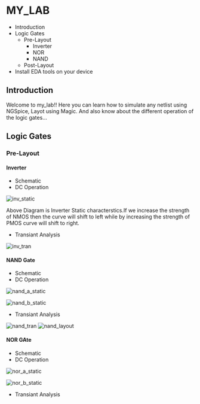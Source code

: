 # MY_LAB
- Introduction
- Logic Gates
  - Pre-Layout
    - Inverter
    - NOR
    - NAND
  - Post-Layout
- Install EDA tools on your device

## Introduction
  Welcome to my_lab!! Here you can learn how to simulate any netlist using NGSpice, Layot using Magic. And also know about the different operation of the logic gates...
  
## Logic Gates
### Pre-Layout
#### Inverter
- Schematic 
- DC Operation

![inv_static](https://user-images.githubusercontent.com/71965706/95672397-0b86af80-0bbe-11eb-8625-36ef356f74cd.png)

  Above Diagram is Inverter Static characterstics.If we increase the strength of NMOS then the curve will shift to left while by increasing the strength of PMOS curve will shift to right.

- Transiant Analysis

![inv_tran](https://user-images.githubusercontent.com/71965706/95672466-9e274e80-0bbe-11eb-905f-38e681c66a11.png)

#### NAND Gate
- Schematic
- DC Operation

![nand_a_static](https://user-images.githubusercontent.com/71965706/95672508-f6f6e700-0bbe-11eb-805f-9c7984d26031.png)

![nand_b_static](https://user-images.githubusercontent.com/71965706/95672510-fa8a6e00-0bbe-11eb-80fc-b002c04d05ab.png)

- Transiant Analysis

![nand_tran](https://user-images.githubusercontent.com/71965706/95672585-8e5c3a00-0bbf-11eb-98e2-0ec4141b3a68.png)
![nand_layout](https://user-images.githubusercontent.com/71965706/95672532-2a397600-0bbf-11eb-9e33-1b521bf51843.png)

#### NOR GAte
- Schematic
- DC Operation

![nor_a_static](https://user-images.githubusercontent.com/71965706/95672552-6076f580-0bbf-11eb-8390-e943f76fc29f.png)

![nor_b_static](https://user-images.githubusercontent.com/71965706/95672586-92885780-0bbf-11eb-9326-628c2d0a91b4.png)

- Transiant Analysis


